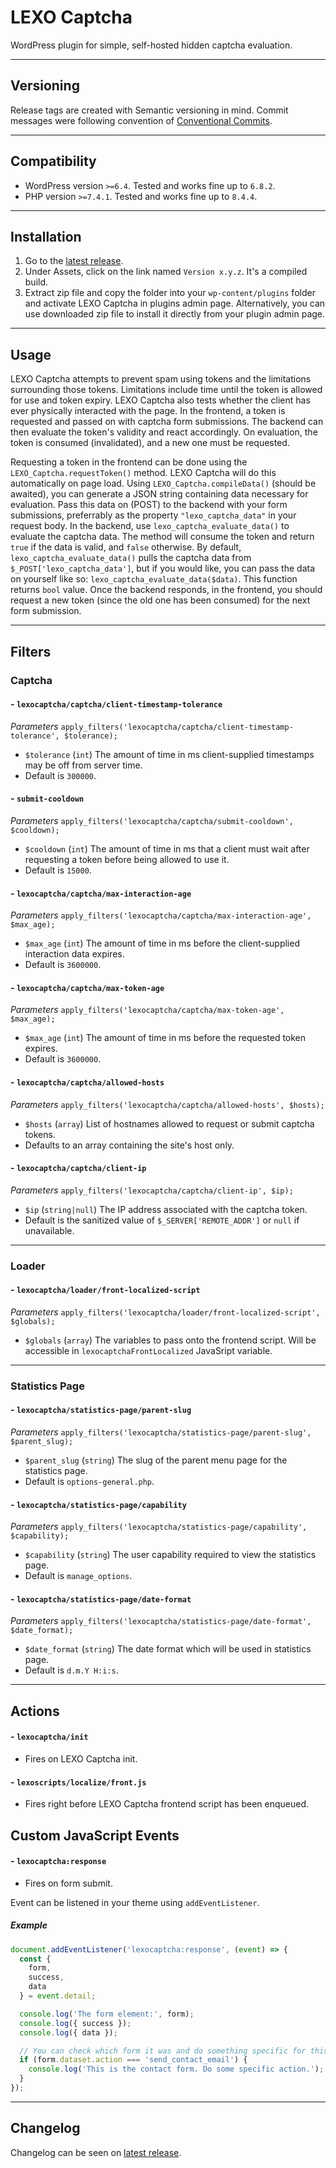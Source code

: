 # LEXO Captcha
WordPress plugin for simple, self-hosted hidden captcha evaluation.

---
## Versioning
Release tags are created with Semantic versioning in mind. Commit messages were following convention of [Conventional Commits](https://www.conventionalcommits.org/).

---
## Compatibility
- WordPress version `>=6.4`. Tested and works fine up to `6.8.2`.
- PHP version `>=7.4.1`. Tested and works fine up to `8.4.4`.

---
## Installation
1. Go to the [latest release](https://github.com/lexo-ch/lexo-captcha/releases/latest/).
2. Under Assets, click on the link named `Version x.y.z`. It's a compiled build.
3. Extract zip file and copy the folder into your `wp-content/plugins` folder and activate LEXO Captcha in plugins admin page. Alternatively, you can use downloaded zip file to install it directly from your plugin admin page.

---
## Usage
LEXO Captcha attempts to prevent spam using tokens and the limitations surrounding those tokens. Limitations include time until the token is allowed for use and token expiry. LEXO Captcha also tests whether the client has ever physically interacted with the page. In the frontend, a token is requested and passed on with captcha form submissions. The backend can then evaluate the token's validity and react accordingly. On evaluation, the token is consumed (invalidated), and a new one must be requested.

Requesting a token in the frontend can be done using the `LEXO_Captcha.requestToken()` method. LEXO Captcha will do this automatically on page load. Using `LEXO_Captcha.compileData()` (should be awaited), you can generate a JSON string containing data necessary for evaluation. Pass this data on (POST) to the backend with your form submissions, preferrably as the property `"lexo_captcha_data"` in your request body. In the backend, use `lexo_captcha_evaluate_data()` to evaluate the captcha data. The method will consume the token and return `true` if the data is valid, and `false` otherwise. By default, `lexo_captcha_evaluate_data()` pulls the captcha data from `$_POST['lexo_captcha_data']`, but if you would like, you can pass the data on yourself like so: `lexo_captcha_evaluate_data($data)`. This function returns `bool` value. Once the backend responds, in the frontend, you should request a new token (since the old one has been consumed) for the next form submission.

---
## Filters
### Captcha

#### - `lexocaptcha/captcha/client-timestamp-tolerance`
*Parameters*
`apply_filters('lexocaptcha/captcha/client-timestamp-tolerance', $tolerance);`
- `$tolerance` (`int`) The amount of time in ms client-supplied timestamps may be off from server time.
- Default is `300000`.

#### - `submit-cooldown`
*Parameters*
`apply_filters('lexocaptcha/captcha/submit-cooldown', $cooldown);`
- `$cooldown` (`int`) The amount of time in ms that a client must wait after requesting a token before being allowed to use it.
- Default is `15000`.

#### - `lexocaptcha/captcha/max-interaction-age`
*Parameters*
`apply_filters('lexocaptcha/captcha/max-interaction-age', $max_age);`
- `$max_age` (`int`) The amount of time in ms before the client-supplied interaction data expires.
- Default is `3600000`.

#### - `lexocaptcha/captcha/max-token-age`
*Parameters*
`apply_filters('lexocaptcha/captcha/max-token-age', $max_age);`
- `$max_age` (`int`) The amount of time in ms before the requested token expires.
- Default is `3600000`.

#### - `lexocaptcha/captcha/allowed-hosts`
*Parameters*
`apply_filters('lexocaptcha/captcha/allowed-hosts', $hosts);`
- `$hosts` (`array`) List of hostnames allowed to request or submit captcha tokens.
- Defaults to an array containing the site's host only.

#### - `lexocaptcha/captcha/client-ip`
*Parameters*
`apply_filters('lexocaptcha/captcha/client-ip', $ip);`
- `$ip` (`string|null`) The IP address associated with the captcha token.
- Default is the sanitized value of `$_SERVER['REMOTE_ADDR']` or `null` if unavailable.

---
### Loader

#### - `lexocaptcha/loader/front-localized-script`
*Parameters*
`apply_filters('lexocaptcha/loader/front-localized-script', $globals);`
- `$globals` (`array`) The variables to pass onto the frontend script. Will be accessible in `lexocaptchaFrontLocalized` JavaSript variable.

---
### Statistics Page

#### - `lexocaptcha/statistics-page/parent-slug`
*Parameters*
`apply_filters('lexocaptcha/statistics-page/parent-slug', $parent_slug);`
- `$parent_slug` (`string`) The slug of the parent menu page for the statistics page.
- Default is `options-general.php`.

#### - `lexocaptcha/statistics-page/capability`
*Parameters*
`apply_filters('lexocaptcha/statistics-page/capability', $capability);`
- `$capability` (`string`) The user capability required to view the statistics page.
- Default is `manage_options`.

#### - `lexocaptcha/statistics-page/date-format`
*Parameters*
`apply_filters('lexocaptcha/statistics-page/date-format', $date_format);`
- `$date_format` (`string`) The date format which will be used in statistics page.
- Default is `d.m.Y H:i:s`.
---
## Actions
#### - `lexocaptcha/init`
- Fires on LEXO Captcha init.

#### - `lexoscripts/localize/front.js`
- Fires right before LEXO Captcha frontend script has been enqueued.

## Custom JavaScript Events

#### - `lexocaptcha:response`
- Fires on form submit.

Event can be listened in your theme using `addEventListener`.

##### Example

```js
document.addEventListener('lexocaptcha:response', (event) => {
  const {
    form,
    success,
    data
  } = event.detail;

  console.log('The form element:', form);
  console.log({ success });
  console.log({ data });

  // You can check which form it was and do something specific for this form
  if (form.dataset.action === 'send_contact_email') {
    console.log('This is the contact form. Do some specific action.');
  }
});
```
---
## Changelog
Changelog can be seen on [latest release](https://github.com/lexo-ch/lexo-captcha/releases/latest/).
